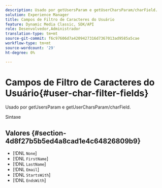 ```yaml
---
description: Usado por getUsersParam e getUserCharsParam/charField.
solution: Experience Manager
title: Campos de Filtro de Caracteres do Usuário
feature: Dynamic Media Classic, SDK/API
role: Desenvolvedor,Administrador
translation-type: tm+mt
source-git-commit: f6c97606d7a4209427316d7367013ad9585a5cae
workflow-type: tm+mt
source-wordcount: '29'
ht-degree: 0%

---
```



# Campos de Filtro de Caracteres do Usuário{#user-char-filter-fields}

Usado por getUsersParam e getUserCharsParam/charField.

Sintaxe

## Valores {#section-4d8f27b5b5ed4a8cad1e4c64826809b9}

* [!DNL `None`]
* [!DNL `FirstName`]
* [!DNL `LastName`]
* [!DNL `Email`]
* [!DNL `StartsWith`]
* [!DNL `EndsWith`]

